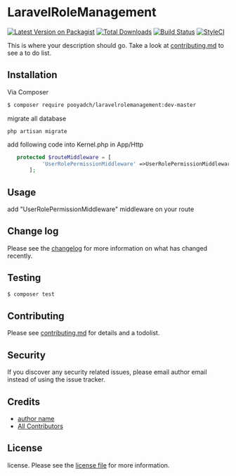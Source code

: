 # LaravelRoleManagement

[![Latest Version on Packagist][ico-version]][link-packagist]
[![Total Downloads][ico-downloads]][link-downloads]
[![Build Status][ico-travis]][link-travis]
[![StyleCI][ico-styleci]][link-styleci]

This is where your description should go. Take a look at [contributing.md](contributing.md) to see a to do list.

## Installation

Via Composer

``` bash
$ composer require pooyadch/laravelrolemanagement:dev-master
```
migrate all database
```
php artisan migrate
```

add following code into Kernel.php in App/Http
```php
   protected $routeMiddleware = [
           'UserRolePermissionMiddleware' =>UserRolePermissionMiddleware::class,
       ];
```

## Usage
add "UserRolePermissionMiddleware" middleware on your route

## Change log

Please see the [changelog](changelog.md) for more information on what has changed recently.

## Testing

``` bash
$ composer test
```

## Contributing

Please see [contributing.md](contributing.md) for details and a todolist.

## Security

If you discover any security related issues, please email author email instead of using the issue tracker.

## Credits

- [author name][link-author]
- [All Contributors][link-contributors]

## License

license. Please see the [license file](license.md) for more information.

[ico-version]: https://img.shields.io/packagist/v/pooyadch/laravelrolemanagement.svg?style=flat-square
[ico-downloads]: https://img.shields.io/packagist/dt/pooyadch/laravelrolemanagement.svg?style=flat-square
[ico-travis]: https://img.shields.io/travis/pooyadch/laravelrolemanagement/master.svg?style=flat-square
[ico-styleci]: https://styleci.io/repos/12345678/shield

[link-packagist]: https://packagist.org/packages/pooyadch/laravelrolemanagement
[link-downloads]: https://packagist.org/packages/pooyadch/laravelrolemanagement
[link-travis]: https://travis-ci.org/pooyadch/laravelrolemanagement
[link-styleci]: https://styleci.io/repos/12345678
[link-author]: https://github.com/pooyadch
[link-contributors]: ../../contributors]